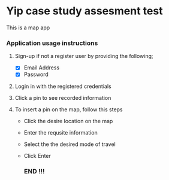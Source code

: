 # Yip case study assesment test

This is a map app

### Application usage instructions

1.  Sign-up if not a register user by providing the following;

    - &#9746; Email Address
    - &#9746; Password

2.  Login in with the registered credentials
3.  Click a pin to see recorded information
4.  To insert a pin on the map, follow this steps

    - Click the desire location on the map
    - Enter the requsite information
    - Select the the desired mode of travel
    - Click Enter

      ### END !!!
